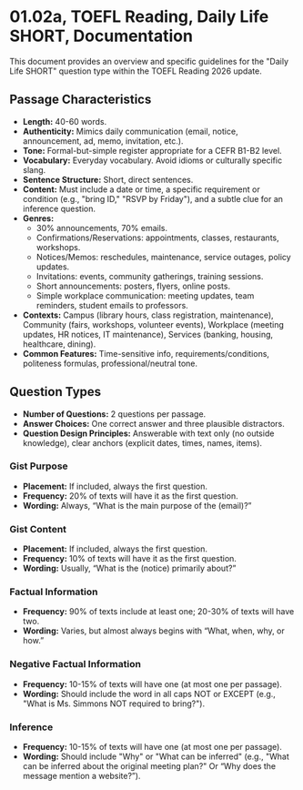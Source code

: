 # 01.02a, TOEFL Reading, Daily Life SHORT, Documentation

This document provides an overview and specific guidelines for the "Daily Life SHORT" question type within the TOEFL Reading 2026 update.

## Passage Characteristics
*   **Length:** 40-60 words.
*   **Authenticity:** Mimics daily communication (email, notice, announcement, ad, memo, invitation, etc.).
*   **Tone:** Formal-but-simple register appropriate for a CEFR B1-B2 level.
*   **Vocabulary:** Everyday vocabulary. Avoid idioms or culturally specific slang.
*   **Sentence Structure:** Short, direct sentences.
*   **Content:** Must include a date or time, a specific requirement or condition (e.g., "bring ID," "RSVP by Friday"), and a subtle clue for an inference question.
*   **Genres:**
    *   30% announcements, 70% emails.
    *   Confirmations/Reservations: appointments, classes, restaurants, workshops.
    *   Notices/Memos: reschedules, maintenance, service outages, policy updates.
    *   Invitations: events, community gatherings, training sessions.
    *   Short announcements: posters, flyers, online posts.
    *   Simple workplace communication: meeting updates, team reminders, student emails to professors.
*   **Contexts:** Campus (library hours, class registration, maintenance), Community (fairs, workshops, volunteer events), Workplace (meeting updates, HR notices, IT maintenance), Services (banking, housing, healthcare, dining).
*   **Common Features:** Time-sensitive info, requirements/conditions, politeness formulas, professional/neutral tone.

## Question Types
*   **Number of Questions:** 2 questions per passage.
*   **Answer Choices:** One correct answer and three plausible distractors.
*   **Question Design Principles:** Answerable with text only (no outside knowledge), clear anchors (explicit dates, times, names, items).

### Gist Purpose
*   **Placement:** If included, always the first question.
*   **Frequency:** 20% of texts will have it as the first question.
*   **Wording:** Always, “What is the main purpose of the (email)?”

### Gist Content
*   **Placement:** If included, always the first question.
*   **Frequency:** 10% of texts will have it as the first question.
*   **Wording:** Usually, “What is the (notice) primarily about?”

### Factual Information
*   **Frequency:** 90% of texts include at least one; 20-30% of texts will have two.
*   **Wording:** Varies, but almost always begins with “What, when, why, or how.”

### Negative Factual Information
*   **Frequency:** 10-15% of texts will have one (at most one per passage).
*   **Wording:** Should include the word in all caps NOT or EXCEPT (e.g., "What is Ms. Simmons NOT required to bring?").

### Inference
*   **Frequency:** 10-15% of texts will have one (at most one per passage).
*   **Wording:** Should include "Why" or "What can be inferred" (e.g., "What can be inferred about the original meeting plan?" Or “Why does the message mention a website?”).
